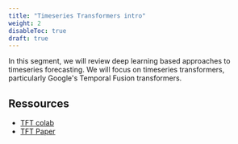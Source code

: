 ```yaml
---
title: "Timeseries Transformers intro"
weight: 2
disableToc: true
draft: true
---
```


In this segment, we will review deep learning based approaches to timeseries forecasting. We will focus on timeseries transformers, particularly Google's Temporal Fusion transformers.



## Ressources

* [TFT colab](https://colab.research.google.com/github/aaubs/ds-master/blob/main/notebooks/M4_timeseries_transformers.ipynb)
* [TFT Paper](https://arxiv.org/pdf/1912.09363.pdf)


